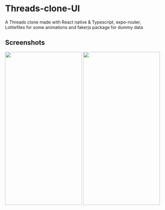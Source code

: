 # Threads-clone-UI

A Threads clone made with React native &amp; Typescript, expo-router, Lottiefiles for some animations and fakerjs package for dummy data

## Screenshots

<img src="https://github.com/cjgv1809/Threads-clone-UI/assets/57246901/5957d5b4-d1d7-4359-b032-69b34f7898cc" width="250" height="500" />

<img src="https://github.com/cjgv1809/Threads-clone-UI/assets/57246901/61b15eeb-ab89-4856-8b27-72caace2e06b" width="250" height="500" />


